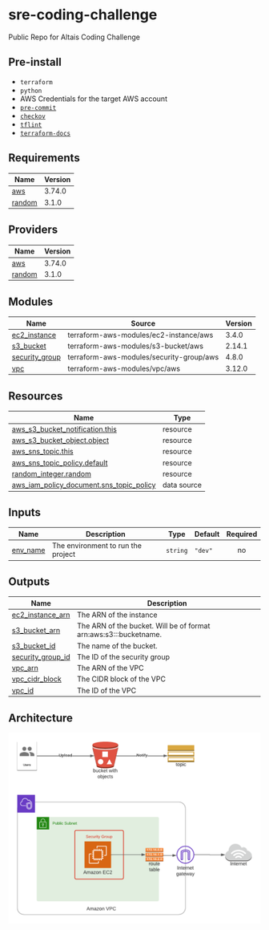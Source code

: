 # sre-coding-challenge
Public Repo for Altais Coding Challenge

## Pre-install

- `terraform`
- `python`
- AWS Credentials for the target AWS account
- [`pre-commit`](https://github.com/antonbabenko/pre-commit-terraform#1-install-dependencies)
- [`checkov`](https://github.com/bridgecrewio/checkov)
- [`tflint`](https://github.com/terraform-linters/tflint)
- [`terraform-docs`](https://github.com/terraform-docs/terraform-docs)

<!-- BEGINNING OF PRE-COMMIT-TERRAFORM DOCS HOOK -->
## Requirements

| Name | Version |
|------|---------|
| <a name="requirement_aws"></a> [aws](#requirement\_aws) | 3.74.0 |
| <a name="requirement_random"></a> [random](#requirement\_random) | 3.1.0 |

## Providers

| Name | Version |
|------|---------|
| <a name="provider_aws"></a> [aws](#provider\_aws) | 3.74.0 |
| <a name="provider_random"></a> [random](#provider\_random) | 3.1.0 |

## Modules

| Name | Source | Version |
|------|--------|---------|
| <a name="module_ec2_instance"></a> [ec2\_instance](#module\_ec2\_instance) | terraform-aws-modules/ec2-instance/aws | 3.4.0 |
| <a name="module_s3_bucket"></a> [s3\_bucket](#module\_s3\_bucket) | terraform-aws-modules/s3-bucket/aws | 2.14.1 |
| <a name="module_security_group"></a> [security\_group](#module\_security\_group) | terraform-aws-modules/security-group/aws | 4.8.0 |
| <a name="module_vpc"></a> [vpc](#module\_vpc) | terraform-aws-modules/vpc/aws | 3.12.0 |

## Resources

| Name | Type |
|------|------|
| [aws_s3_bucket_notification.this](https://registry.terraform.io/providers/hashicorp/aws/3.74.0/docs/resources/s3_bucket_notification) | resource |
| [aws_s3_bucket_object.object](https://registry.terraform.io/providers/hashicorp/aws/3.74.0/docs/resources/s3_bucket_object) | resource |
| [aws_sns_topic.this](https://registry.terraform.io/providers/hashicorp/aws/3.74.0/docs/resources/sns_topic) | resource |
| [aws_sns_topic_policy.default](https://registry.terraform.io/providers/hashicorp/aws/3.74.0/docs/resources/sns_topic_policy) | resource |
| [random_integer.random](https://registry.terraform.io/providers/hashicorp/random/3.1.0/docs/resources/integer) | resource |
| [aws_iam_policy_document.sns_topic_policy](https://registry.terraform.io/providers/hashicorp/aws/3.74.0/docs/data-sources/iam_policy_document) | data source |

## Inputs

| Name | Description | Type | Default | Required |
|------|-------------|------|---------|:--------:|
| <a name="input_env_name"></a> [env\_name](#input\_env\_name) | The environment to run the project | `string` | `"dev"` | no |

## Outputs

| Name | Description |
|------|-------------|
| <a name="output_ec2_instance_arn"></a> [ec2\_instance\_arn](#output\_ec2\_instance\_arn) | The ARN of the instance |
| <a name="output_s3_bucket_arn"></a> [s3\_bucket\_arn](#output\_s3\_bucket\_arn) | The ARN of the bucket. Will be of format arn:aws:s3:::bucketname. |
| <a name="output_s3_bucket_id"></a> [s3\_bucket\_id](#output\_s3\_bucket\_id) | The name of the bucket. |
| <a name="output_security_group_id"></a> [security\_group\_id](#output\_security\_group\_id) | The ID of the security group |
| <a name="output_vpc_arn"></a> [vpc\_arn](#output\_vpc\_arn) | The ARN of the VPC |
| <a name="output_vpc_cidr_block"></a> [vpc\_cidr\_block](#output\_vpc\_cidr\_block) | The CIDR block of the VPC |
| <a name="output_vpc_id"></a> [vpc\_id](#output\_vpc\_id) | The ID of the VPC |
<!-- END OF PRE-COMMIT-TERRAFORM DOCS HOOK -->

## Architecture

![Alt text](images/Architecture.png?raw=true "Architecture")

